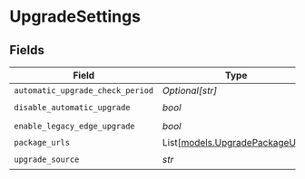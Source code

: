 # UpgradeSettings


## Fields

| Field                                                              | Type                                                               | Required                                                           | Description                                                        |
| ------------------------------------------------------------------ | ------------------------------------------------------------------ | ------------------------------------------------------------------ | ------------------------------------------------------------------ |
| `automatic_upgrade_check_period`                                   | *Optional[str]*                                                    | :heavy_minus_sign:                                                 | N/A                                                                |
| `disable_automatic_upgrade`                                        | *bool*                                                             | :heavy_check_mark:                                                 | N/A                                                                |
| `enable_legacy_edge_upgrade`                                       | *bool*                                                             | :heavy_check_mark:                                                 | N/A                                                                |
| `package_urls`                                                     | List[[models.UpgradePackageUrls](../models/upgradepackageurls.md)] | :heavy_minus_sign:                                                 | N/A                                                                |
| `upgrade_source`                                                   | *str*                                                              | :heavy_check_mark:                                                 | N/A                                                                |